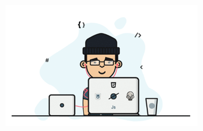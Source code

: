 <div align="center">
   <img src="https://github.com/Git-Sarang/Git-Sarang/blob/main/Templates/Developer.gif" />
   
</div>
   

<!--
**Git-Sarang/Git-Sarang** is a ✨ _special_ ✨ repository because its `README.md` (this file) appears on your GitHub profile.

Here are some ideas to get you started:

- 🔭 I’m currently working on ...
- 🌱 I’m currently learning ...
- 👯 I’m looking to collaborate on ...
- 🤔 I’m looking for help with ...
- 💬 Ask me about ...
- 📫 How to reach me: ...
- 😄 Pronouns: ...
- ⚡ Fun fact: ...
-->
